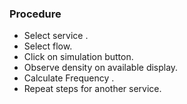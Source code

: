 ### Procedure

- Select service .
- Select flow.
- Click on simulation button.
- Observe density on available display.
- Calculate Frequency .
- Repeat steps for another service.